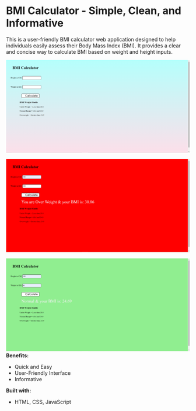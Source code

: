 # BMI Calculator - Simple, Clean, and Informative
 This is a user-friendly BMI calculator web application designed to help individuals easily assess their Body Mass Index (BMI). It provides a clear and concise way to calculate BMI based on weight and height inputs.

 ![BMI Calculator](<BMI Calc.png>)
 
 ![Bmi](<bmi (2).png>)
 
![alt text](bmi.png)
 **Benefits:**

- Quick and Easy
- User-Friendly Interface
- Informative

**Built with:**

- HTML, CSS, JavaScript
